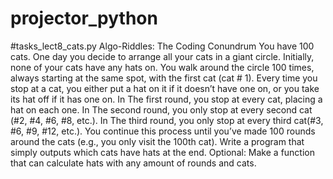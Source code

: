# projector_python

#tasks_lect8_cats.py
Algo-Riddles: The Coding Conundrum
You have 100 cats.
One day you decide to arrange all your cats in a giant circle. Initially, none of your cats have any hats on. 
You walk around the circle 100 times, always starting at the same spot, with the first cat (cat # 1). 
Every time you stop at a cat, you either put a hat on it if it doesn’t have one on, or you take its hat off if it has one on.
In The first round, you stop at every cat, placing a hat on each one.
In The second round, you only stop at every second cat (#2, #4, #6, #8, etc.).
In The third round, you only stop at every third cat(#3, #6, #9, #12, etc.).
You continue this process until you’ve made 100 rounds around the cats (e.g., you only visit the 100th cat).
Write a program that simply outputs which cats have hats at the end.
Optional: Make a function that can calculate hats with any amount of rounds and cats.
